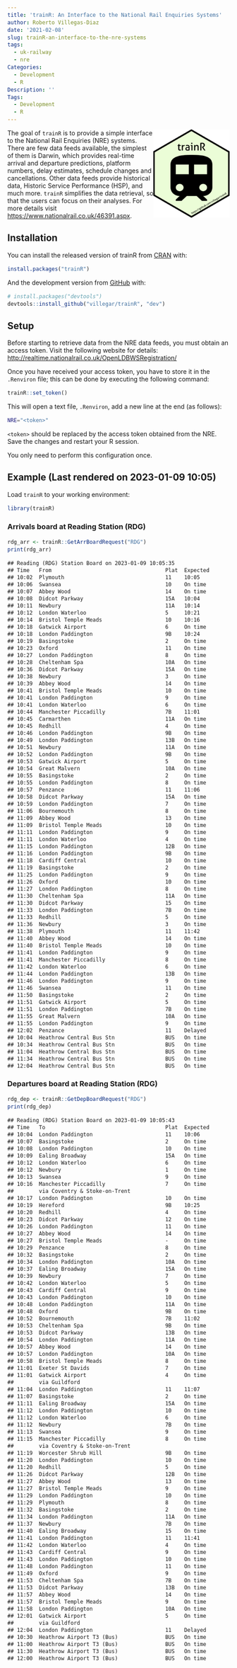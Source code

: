 ```yaml
---
title: 'trainR: An Interface to the National Rail Enquiries Systems'
author: Roberto Villegas-Diaz
date: '2021-02-08'
slug: trainR-an-interface-to-the-nre-systems
tags:
  - uk-railway
  - nre
Categories:
  - Development
  - R
Description: ''
Tags:
  - Development
  - R
---
```


<img src="https://raw.githubusercontent.com/villegar/trainR/main/inst/images/logo.png" alt="logo" align="right" height=200px/>

The goal of `trainR` is to provide a simple interface to the 
National Rail Enquiries (NRE) systems. There are few data feeds 
available, the simplest of them is Darwin, which provides real-time 
arrival and departure predictions, platform numbers, delay estimates, 
schedule changes and cancellations. Other data feeds provide historical 
data, Historic Service Performance (HSP), and much more. `trainR` 
simplifies the data retrieval, so that the users can focus on their 
analyses. For more details visit 
https://www.nationalrail.co.uk/46391.aspx.

## Installation

You can install the released version of trainR from [CRAN](https://CRAN.R-project.org) with:

``` r
install.packages("trainR")
```

And the development version from [GitHub](https://github.com/) with:

``` r
# install.packages("devtools")
devtools::install_github("villegar/trainR", "dev")
```

## Setup
Before starting to retrieve data from the NRE data feeds, you must obtain an access token. 
Visit the following website for details: http://realtime.nationalrail.co.uk/OpenLDBWSRegistration/

Once you have received your access token, you have to store it in the `.Renviron` file; this can be 
done by executing the following command:


```r
trainR::set_token()
```

This will open a text file, `.Renviron`, add a new line at the end (as follows):

```bash
NRE="<token>"
```

`<token>` should be replaced by the access token obtained from the NRE. Save the changes and restart 
your R session.

You only need to perform this configuration once.

## Example (Last rendered on 2023-01-09 10:05)

Load `trainR` to your working environment:

```r
library(trainR)
```

### Arrivals board at Reading Station (RDG)


```r
rdg_arr <- trainR::GetArrBoardRequest("RDG")
print(rdg_arr)
```

```
## Reading (RDG) Station Board on 2023-01-09 10:05:35
## Time   From                                    Plat  Expected
## 10:02  Plymouth                                11    10:05
## 10:06  Swansea                                 10    On time
## 10:07  Abbey Wood                              14    On time
## 10:08  Didcot Parkway                          15A   10:04
## 10:11  Newbury                                 11A   10:14
## 10:12  London Waterloo                         5     10:21
## 10:14  Bristol Temple Meads                    10    10:16
## 10:18  Gatwick Airport                         6     On time
## 10:18  London Paddington                       9B    10:24
## 10:19  Basingstoke                             2     On time
## 10:23  Oxford                                  11    On time
## 10:27  London Paddington                       8     On time
## 10:28  Cheltenham Spa                          10A   On time
## 10:36  Didcot Parkway                          15A   On time
## 10:38  Newbury                                 3     On time
## 10:39  Abbey Wood                              14    On time
## 10:41  Bristol Temple Meads                    10    On time
## 10:41  London Paddington                       9     On time
## 10:41  London Waterloo                         6     On time
## 10:44  Manchester Piccadilly                   7B    11:01
## 10:45  Carmarthen                              11A   On time
## 10:45  Redhill                                 4     On time
## 10:46  London Paddington                       9B    On time
## 10:49  London Paddington                       13B   On time
## 10:51  Newbury                                 11A   On time
## 10:52  London Paddington                       9B    On time
## 10:53  Gatwick Airport                         5     On time
## 10:54  Great Malvern                           10A   On time
## 10:55  Basingstoke                             2     On time
## 10:55  London Paddington                       8     On time
## 10:57  Penzance                                11    11:06
## 10:58  Didcot Parkway                          15A   On time
## 10:59  London Paddington                       7     On time
## 11:06  Bournemouth                             8     On time
## 11:09  Abbey Wood                              13    On time
## 11:09  Bristol Temple Meads                    10    On time
## 11:11  London Paddington                       9     On time
## 11:11  London Waterloo                         4     On time
## 11:15  London Paddington                       12B   On time
## 11:16  London Paddington                       9B    On time
## 11:18  Cardiff Central                         10    On time
## 11:19  Basingstoke                             2     On time
## 11:25  London Paddington                       9     On time
## 11:26  Oxford                                  10    On time
## 11:27  London Paddington                       8     On time
## 11:30  Cheltenham Spa                          11A   On time
## 11:30  Didcot Parkway                          15    On time
## 11:33  London Paddington                       7B    On time
## 11:33  Redhill                                 5     On time
## 11:36  Newbury                                 3     On time
## 11:38  Plymouth                                11    11:42
## 11:40  Abbey Wood                              14    On time
## 11:40  Bristol Temple Meads                    10    On time
## 11:41  London Paddington                       9     On time
## 11:41  Manchester Piccadilly                   8     On time
## 11:42  London Waterloo                         6     On time
## 11:44  London Paddington                       13B   On time
## 11:46  London Paddington                       9     On time
## 11:46  Swansea                                 11    On time
## 11:50  Basingstoke                             2     On time
## 11:51  Gatwick Airport                         5     On time
## 11:51  London Paddington                       7B    On time
## 11:55  Great Malvern                           10A   On time
## 11:55  London Paddington                       9     On time
## 12:02  Penzance                                11    Delayed
## 10:04  Heathrow Central Bus Stn                BUS   On time
## 10:34  Heathrow Central Bus Stn                BUS   On time
## 11:04  Heathrow Central Bus Stn                BUS   On time
## 11:34  Heathrow Central Bus Stn                BUS   On time
## 12:04  Heathrow Central Bus Stn                BUS   On time
```

### Departures board at Reading Station (RDG)


```r
rdg_dep <- trainR::GetDepBoardRequest("RDG")
print(rdg_dep)
```

```
## Reading (RDG) Station Board on 2023-01-09 10:05:43
## Time   To                                      Plat  Expected
## 10:04  London Paddington                       11    10:06
## 10:07  Basingstoke                             2     On time
## 10:08  London Paddington                       10    On time
## 10:09  Ealing Broadway                         15A   On time
## 10:12  London Waterloo                         6     On time
## 10:12  Newbury                                 1     On time
## 10:13  Swansea                                 9     On time
## 10:16  Manchester Piccadilly                   7     On time
##        via Coventry & Stoke-on-Trent           
## 10:17  London Paddington                       10    On time
## 10:19  Hereford                                9B    10:25
## 10:20  Redhill                                 4     On time
## 10:23  Didcot Parkway                          12    On time
## 10:26  London Paddington                       11    On time
## 10:27  Abbey Wood                              14    On time
## 10:27  Bristol Temple Meads                    -     On time
## 10:29  Penzance                                8     On time
## 10:32  Basingstoke                             2     On time
## 10:34  London Paddington                       10A   On time
## 10:37  Ealing Broadway                         15A   On time
## 10:39  Newbury                                 7     On time
## 10:42  London Waterloo                         5     On time
## 10:43  Cardiff Central                         9     On time
## 10:43  London Paddington                       10    On time
## 10:48  London Paddington                       11A   On time
## 10:48  Oxford                                  9B    On time
## 10:52  Bournemouth                             7B    11:02
## 10:53  Cheltenham Spa                          9B    On time
## 10:53  Didcot Parkway                          13B   On time
## 10:54  London Paddington                       11A   On time
## 10:57  Abbey Wood                              14    On time
## 10:57  London Paddington                       10A   On time
## 10:58  Bristol Temple Meads                    8     On time
## 11:01  Exeter St Davids                        7     On time
## 11:01  Gatwick Airport                         4     On time
##        via Guildford                           
## 11:04  London Paddington                       11    11:07
## 11:07  Basingstoke                             2     On time
## 11:11  Ealing Broadway                         15A   On time
## 11:12  London Paddington                       10    On time
## 11:12  London Waterloo                         6     On time
## 11:12  Newbury                                 7B    On time
## 11:13  Swansea                                 9     On time
## 11:15  Manchester Piccadilly                   8     On time
##        via Coventry & Stoke-on-Trent           
## 11:19  Worcester Shrub Hill                    9B    On time
## 11:20  London Paddington                       10    On time
## 11:20  Redhill                                 5     On time
## 11:26  Didcot Parkway                          12B   On time
## 11:27  Abbey Wood                              13    On time
## 11:27  Bristol Temple Meads                    9     On time
## 11:29  London Paddington                       10    On time
## 11:29  Plymouth                                8     On time
## 11:32  Basingstoke                             2     On time
## 11:34  London Paddington                       11A   On time
## 11:37  Newbury                                 7B    On time
## 11:40  Ealing Broadway                         15    On time
## 11:41  London Paddington                       11    11:41
## 11:42  London Waterloo                         4     On time
## 11:43  Cardiff Central                         9     On time
## 11:43  London Paddington                       10    On time
## 11:48  London Paddington                       11    On time
## 11:49  Oxford                                  9     On time
## 11:53  Cheltenham Spa                          7B    On time
## 11:53  Didcot Parkway                          13B   On time
## 11:57  Abbey Wood                              14    On time
## 11:57  Bristol Temple Meads                    9     On time
## 11:58  London Paddington                       10A   On time
## 12:01  Gatwick Airport                         5     On time
##        via Guildford                           
## 12:04  London Paddington                       11    Delayed
## 10:30  Heathrow Airport T3 (Bus)               BUS   On time
## 11:00  Heathrow Airport T3 (Bus)               BUS   On time
## 11:30  Heathrow Airport T3 (Bus)               BUS   On time
## 12:00  Heathrow Airport T3 (Bus)               BUS   On time
```
